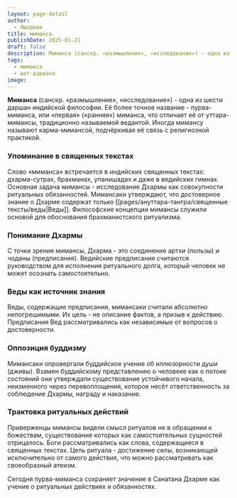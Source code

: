 ```yaml
---
layout: page-detail
author:
  - Яшодеви
title: миманса
publishDate: 2025-01-21
draft: false
description: Миманса (санскр. «размышление», «исследование») - одна из шести даршан индийской философии. Её более точное название - пурва-миманса, или «первая» («ранняя») миманса, что отличает её от уттара-мимансы, традиционно называемой ведантой. Иногда мимансу называют карма-мимансой, подчёркивая её связь с религиозной практикой.
tags:
  - миманса
  - шат-даршана
image:
---
```

**Миманса** (санскр. «размышление», «исследование») - одна из шести даршан индийской философии. Её более точное название - пурва-миманса, или «первая» («ранняя») миманса, что отличает её от уттара-мимансы, традиционно называемой ведантой. Иногда мимансу называют карма-мимансой, подчёркивая её связь с религиозной практикой.
### Упоминание в священных текстах  

Слово «миманса» встречается в индийских священных текстах: дхарма-сутрах, брахманах, упанишадах и даже в ведийских гимнах. Основная задача мимансы - исследование Дхармы как совокупности ритуальных обязанностей. Мимансаки утверждают, что достоверное знание о Дхарме содержат только [[pages/ануттара-тантра/священные тексты/веды|Веды]]. Философские концепции мимансы служили основой для обоснования брахманистского ритуализма.

### Понимание Дхармы  

С точки зрения мимансы, Дхарма - это соединение артхи (пользы) и чоданы (предписания). Ведийские предписания считаются руководством для исполнения ритуального долга, который человек не может осознать самостоятельно.

### Веды как источник знания  

Веды, содержащие предписания, мимансаки считали абсолютно непогрешимыми. Их цель - не описание фактов, а призыв к действию. Предписания Вед рассматривались как независимые от вопросов о достоверности.

### Оппозиция буддизму  

Мимансаки опровергали буддийское учение об иллюзорности души (дживы). Взамен буддийскому представлению о человеке как о потоке состояний они утверждали существование устойчивого начала, неизменного через перевоплощения, которое несёт ответственность за соблюдение Дхармы, награду и наказание.

### Трактовка ритуальных действий  

Приверженцы мимансы видели смысл ритуалов не в обращении к божествам, существование которых как самостоятельных сущностей отрицалось. Боги рассматривались как слова, содержащиеся в священных текстах. Цель ритуала - достижение силы, возникающей исключительно от самого действия, что можно рассматривать как своеобразный атеизм.

Сегодня пурва-миманса сохраняет значение в Санатана Дхарме как учение о ритуальных действиях и обязанностях.